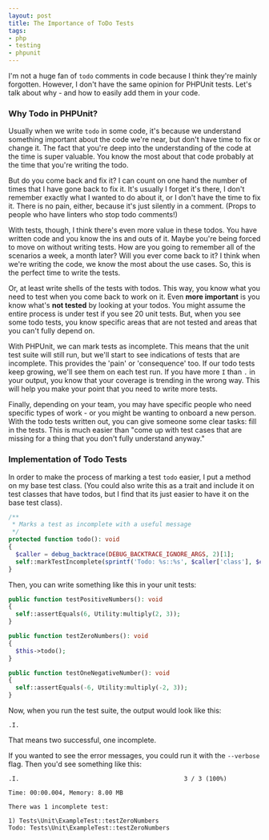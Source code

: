 ```yaml
---
layout: post
title: The Importance of ToDo Tests
tags:
- php
- testing
- phpunit
---
```

I'm not a huge fan of `todo` comments in code because I think they're mainly forgotten. However, I don't have the same opinion for PHPUnit tests.  Let's talk about why - and how to easily add them in your code.

### Why Todo in PHPUnit?

Usually when we write `todo` in some code, it's because we understand something important about the code we're near, but don't have time to fix or change it.  The fact that you're deep into the understanding of the code at the time is super valuable.  You know the most about that code probably at the time that you're writing the todo.

But do you come back and fix it? I can count on one hand the number of times that I have gone back to fix it. It's usually I forget it's there, I don't remember exactly what I wanted to do about it, or I don't have the time to fix it.  There is no pain, either, because it's just silently in a comment. (Props to people who have linters who stop todo comments!)

With tests, though, I think there's even more value in these todos.  You have written code and you know the ins and outs of it. Maybe you're being forced to move on without writing tests.  How are you going to remember all of the scenarios a week, a month later?  Will you ever come back to it?  I think when we're writing the code, we know the most about the use cases. So, this is the perfect time to write the tests.

Or, at least write shells of the tests with todos.  This way, you know what you need to test when you come back to work on it. Even **more important** is you know what's **not tested** by looking at your todos.  You might assume the entire process is under test if you see 20 unit tests. But, when you see some todo tests, you know specific areas that are not tested and areas that you can't fully depend on.

With PHPUnit, we can mark tests as incomplete.  This means that the unit test suite will still run, but we'll start to see indications of tests that are incomplete.  This provides the 'pain' or 'consequence' too.  If our todo tests keep growing, we'll see them on each test run.  If you have more `I` than `.` in your output, you know that your coverage is trending in the wrong way.  This will help you make your point that you need to write more tests.

Finally, depending on your team, you may have specific people who need specific types of work - or you might be wanting to onboard a new person.  With the todo tests written out, you can give someone some clear tasks: fill in the tests.  This is much easier than "come up with test cases that are missing for a thing that you don't fully understand anyway."

### Implementation of Todo Tests

In order to make the process of marking a test `todo` easier, I put a method on my base test class. (You could also write this as a trait and include it on test classes that have todos, but I find that its just easier to have it on the base test class).

```php
/**
 * Marks a test as incomplete with a useful message
 */
protected function todo(): void
{
  $caller = debug_backtrace(DEBUG_BACKTRACE_IGNORE_ARGS, 2)[1];
  self::markTestIncomplete(sprintf('Todo: %s::%s', $caller['class'], $caller['function']));
}
```

Then, you can write something like this in your unit tests:

```php
public function testPositiveNumbers(): void
{
  self::assertEquals(6, Utility:multiply(2, 3));
}

public function testZeroNumbers(): void
{
  $this->todo();
}

public function testOneNegativeNumber(): void
{
  self::assertEquals(-6, Utility:multiply(-2, 3));
}
```

Now, when you run the test suite, the output would look like this:

```
.I.
```

That means two successful, one incomplete.

If you wanted to see the error messages, you could run it with the `--verbose` flag.  Then you'd see something like this:

```
.I.                                              3 / 3 (100%)

Time: 00:00.004, Memory: 8.00 MB

There was 1 incomplete test:

1) Tests\Unit\ExampleTest::testZeroNumbers
Todo: Tests\Unit\ExampleTest::testZeroNumbers
```
